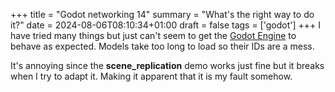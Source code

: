 +++
title = "Godot networking 14"
summary = "What's the right way to do it?"
date = 2024-08-06T08:10:34+01:00
draft = false
tags = ['godot']
+++
I have tried many things but just can't seem to get the [Godot Engine](https://godotengine.org/) to behave as expected. Models take too long to load so their IDs are a mess.

It's annoying since the **scene_replication** demo works just fine but it breaks when I try to adapt it. Making it apparent that it is my fault somehow.
